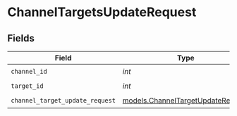 # ChannelTargetsUpdateRequest


## Fields

| Field                                                                        | Type                                                                         | Required                                                                     | Description                                                                  |
| ---------------------------------------------------------------------------- | ---------------------------------------------------------------------------- | ---------------------------------------------------------------------------- | ---------------------------------------------------------------------------- |
| `channel_id`                                                                 | *int*                                                                        | :heavy_check_mark:                                                           | N/A                                                                          |
| `target_id`                                                                  | *int*                                                                        | :heavy_check_mark:                                                           | N/A                                                                          |
| `channel_target_update_request`                                              | [models.ChannelTargetUpdateRequest](../models/channeltargetupdaterequest.md) | :heavy_check_mark:                                                           | N/A                                                                          |